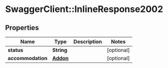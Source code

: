# SwaggerClient::InlineResponse2002

## Properties
Name | Type | Description | Notes
------------ | ------------- | ------------- | -------------
**status** | **String** |  | [optional] 
**accommodation** | [**Addon**](Addon.md) |  | [optional] 


